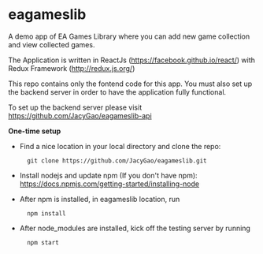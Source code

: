 # eagameslib
A demo app of EA Games Library where you can add new game collection and view collected games.

The Application is written in ReactJs (https://facebook.github.io/react/) with Redux Framework (http://redux.js.org/)

This repo contains only the fontend code for this app. You must also set up the backend server in order to have the application fully functional.

To set up the backend server please visit https://github.com/JacyGao/eagameslib-api

<b>One-time setup</b>

- Find a nice location in your local directory and clone the repo:

        git clone https://github.com/JacyGao/eagameslib.git

- Install nodejs and update npm (If you don't have npm): https://docs.npmjs.com/getting-started/installing-node

- After npm is installed, in eagameslib location, run 

        npm install

- After node_modules are installed, kick off the testing server by running 

        npm start
